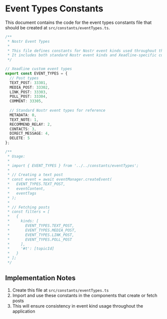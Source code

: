 # Event Types Constants

This document contains the code for the event types constants file that should be created at `src/constants/eventTypes.ts`.

```typescript
/**
 * Nostr Event Types
 * 
 * This file defines constants for Nostr event kinds used throughout the application.
 * It includes both standard Nostr event kinds and Xeadline-specific custom event kinds.
 */

// Xeadline custom event types
export const EVENT_TYPES = {
  // Post types
  TEXT_POST: 33301,
  MEDIA_POST: 33302,
  LINK_POST: 33303,
  POLL_POST: 33304,
  COMMENT: 33305,
  
  // Standard Nostr event types for reference
  METADATA: 0,
  TEXT_NOTE: 1,
  RECOMMEND_RELAY: 2,
  CONTACTS: 3,
  DIRECT_MESSAGE: 4,
  DELETE: 5
};

/**
 * Usage:
 * 
 * import { EVENT_TYPES } from '../../constants/eventTypes';
 * 
 * // Creating a text post
 * const event = await eventManager.createEvent(
 *   EVENT_TYPES.TEXT_POST,
 *   eventContent,
 *   eventTags
 * );
 * 
 * // Fetching posts
 * const filters = [
 *   {
 *     kinds: [
 *       EVENT_TYPES.TEXT_POST,
 *       EVENT_TYPES.MEDIA_POST,
 *       EVENT_TYPES.LINK_POST,
 *       EVENT_TYPES.POLL_POST
 *     ],
 *     '#t': [topicId]
 *   }
 * ];
 */
```

## Implementation Notes

1. Create this file at `src/constants/eventTypes.ts`
2. Import and use these constants in the components that create or fetch posts
3. This will ensure consistency in event kind usage throughout the application
